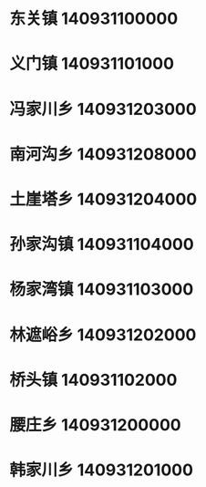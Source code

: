 # 东关镇 140931100000
# 义门镇 140931101000
# 冯家川乡 140931203000
# 南河沟乡 140931208000
# 土崖塔乡 140931204000
# 孙家沟镇 140931104000
# 杨家湾镇 140931103000
# 林遮峪乡 140931202000
# 桥头镇 140931102000
# 腰庄乡 140931200000
# 韩家川乡 140931201000
